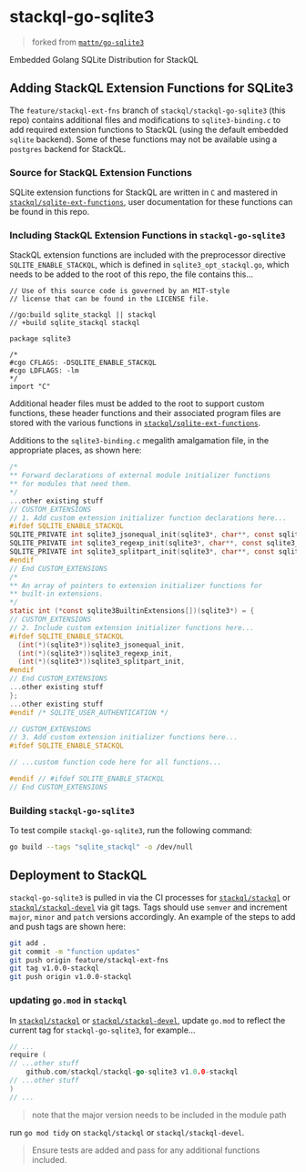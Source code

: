 # stackql-go-sqlite3

> forked from [`mattn/go-sqlite3`](https://github.com/mattn/go-sqlite3)

Embedded Golang SQLite Distribution for StackQL

## Adding StackQL Extension Functions for SQLite3

The `feature/stackql-ext-fns` branch of `stackql/stackql-go-sqlite3` (this repo) contains additional files and modifications to `sqlite3-binding.c` to add required extension functions to StackQL (using the default embedded `sqlite` backend).  Some of these functions may not be available using a `postgres` backend for StackQL.

### Source for StackQL Extension Functions

SQLite extension functions for StackQL are written in `C` and mastered in [`stackql/sqlite-ext-functions`](https://github.com/stackql/sqlite-ext-functions), user documentation for these functions can be found in this repo.

### Including StackQL Extension Functions in `stackql-go-sqlite3`

StackQL extension functions are included with the preprocessor directive `SQLITE_ENABLE_STACKQL`, which is defined in `sqlite3_opt_stackql.go`, which needs to be added to the root of this repo, the file contains this...

```golang
// Use of this source code is governed by an MIT-style
// license that can be found in the LICENSE file.

//go:build sqlite_stackql || stackql
// +build sqlite_stackql stackql

package sqlite3

/*
#cgo CFLAGS: -DSQLITE_ENABLE_STACKQL
#cgo LDFLAGS: -lm
*/
import "C"
```

Additional header files must be added to the root to support custom functions, these header functions and their associated program files are stored with the various functions in [`stackql/sqlite-ext-functions`](https://github.com/stackql/sqlite-ext-functions).  

Additions to the `sqlite3-binding.c` megalith amalgamation file, in the appropriate places, as shown here:

```c
/*
** Forward declarations of external module initializer functions
** for modules that need them.
*/
...other existing stuff
// CUSTOM_EXTENSIONS
// 1. Add custom extension initializer function declarations here...
#ifdef SQLITE_ENABLE_STACKQL
SQLITE_PRIVATE int sqlite3_jsonequal_init(sqlite3*, char**, const sqlite3_api_routines*);
SQLITE_PRIVATE int sqlite3_regexp_init(sqlite3*, char**, const sqlite3_api_routines*);
SQLITE_PRIVATE int sqlite3_splitpart_init(sqlite3*, char**, const sqlite3_api_routines*);
#endif
// End CUSTOM_EXTENSIONS
/*
** An array of pointers to extension initializer functions for
** built-in extensions.
*/
static int (*const sqlite3BuiltinExtensions[])(sqlite3*) = {
// CUSTOM_EXTENSIONS
// 2. Include custom extension initializer functions here...
#ifdef SQLITE_ENABLE_STACKQL
  (int(*)(sqlite3*))sqlite3_jsonequal_init,
  (int(*)(sqlite3*))sqlite3_regexp_init,
  (int(*)(sqlite3*))sqlite3_splitpart_init,
#endif
// End CUSTOM_EXTENSIONS  
...other existing stuff
};
...other existing stuff
#endif /* SQLITE_USER_AUTHENTICATION */

// CUSTOM_EXTENSIONS
// 3. Add custom extension initializer functions here...
#ifdef SQLITE_ENABLE_STACKQL

// ...custom function code here for all functions...

#endif // #ifdef SQLITE_ENABLE_STACKQL
// End CUSTOM_EXTENSIONS
```

### Building `stackql-go-sqlite3` 

To test compile `stackql-go-sqlite3`, run the following command:

```bash
go build --tags "sqlite_stackql" -o /dev/null
```

## Deployment to StackQL

`stackql-go-sqlite3` is pulled in via the CI processes for [`stackql/stackql`](https://github.com/stackql/stackql) or [`stackql/stackql-devel`](https://github.com/stackql/stackql-devel) via git tags.  Tags should use `semver` and increment `major`, `minor` and `patch` versions accordingly.  An example of the steps to add and push tags are shown here:  

```bash
git add .
git commit -m "function updates"
git push origin feature/stackql-ext-fns
git tag v1.0.0-stackql
git push origin v1.0.0-stackql
```
### updating `go.mod` in `stackql`

In [`stackql/stackql`](https://github.com/stackql/stackql) or [`stackql/stackql-devel`](https://github.com/stackql/stackql-devel), update `go.mod` to reflect the current tag for `stackql-go-sqlite3`, for example...

```go
// ...
require (
// ...other stuff
	github.com/stackql/stackql-go-sqlite3 v1.0.0-stackql
// ...other stuff
)
// ...
```

> note that the major version needs to be included in the module path

run `go mod tidy` on `stackql/stackql` or `stackql/stackql-devel`.

> Ensure tests are added and pass for any additional functions included.